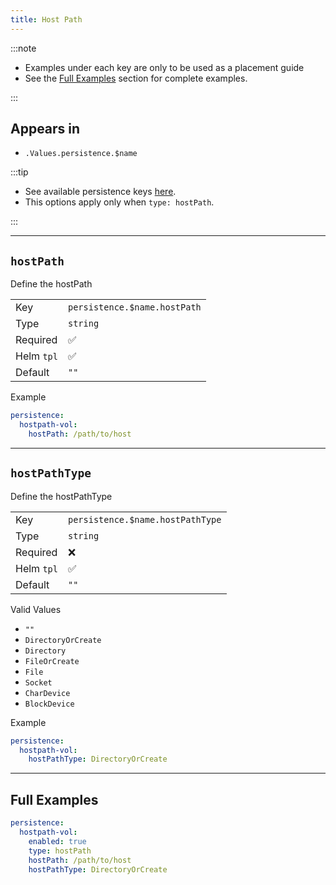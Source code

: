 ```yaml
---
title: Host Path
---
```


:::note

- Examples under each key are only to be used as a placement guide
- See the [Full Examples](#full-examples) section for complete examples.

:::

## Appears in

- `.Values.persistence.$name`

:::tip

- See available persistence keys [here](/general/common/).
- This options apply only when `type: hostPath`.

:::

---

## `hostPath`

Define the hostPath

|            |                              |
| ---------- | ---------------------------- |
| Key        | `persistence.$name.hostPath` |
| Type       | `string`                     |
| Required   | ✅                           |
| Helm `tpl` | ✅                           |
| Default    | `""`                         |

Example

```yaml
persistence:
  hostpath-vol:
    hostPath: /path/to/host
```

---

## `hostPathType`

Define the hostPathType

|            |                                  |
| ---------- | -------------------------------- |
| Key        | `persistence.$name.hostPathType` |
| Type       | `string`                         |
| Required   | ❌                               |
| Helm `tpl` | ✅                               |
| Default    | `""`                             |

Valid Values

- `""`
- `DirectoryOrCreate`
- `Directory`
- `FileOrCreate`
- `File`
- `Socket`
- `CharDevice`
- `BlockDevice`

Example

```yaml
persistence:
  hostpath-vol:
    hostPathType: DirectoryOrCreate
```

---

## Full Examples

```yaml
persistence:
  hostpath-vol:
    enabled: true
    type: hostPath
    hostPath: /path/to/host
    hostPathType: DirectoryOrCreate
```
